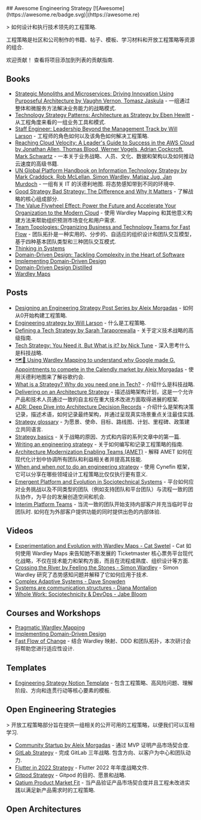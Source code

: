 <div class="github-widget" data-repo="aleixmorgadas/awesome-engineering-strategy"></div>
## Awesome Engineering Strategy [![Awesome](https://awesome.re/badge.svg)](https://awesome.re)

&gt; 如何设计和执行技术领先的工程策略.

工程策略是社区和公司制作的书籍、帖子、模板、学习材料和开放工程策略等资源的组合.

欢迎贡献！ 查看将项目添加到列表的贡献指南.



## Books

- [Strategic Monoliths and Microservices: Driving Innovation Using Purposeful Architecture by Vaughn Vernon, Tomasz Jaskula](https://www.goodreads.com/book/show/55782292-strategic-monoliths-and-microservices) - 一组通过整体和微服务方法解决业务能力的战略模式.
- [Technology Strategy Patterns: Architecture as Strategy by  Eben Hewitt](https://www.goodreads.com/book/show/42414767-technology-strategy-patterns) - 从工程角度来看的一组业务工具和模式.
- [Staff Engineer: Leadership Beyond the Management Track by Will Larson](https://www.goodreads.com/book/show/56481725-staff-engineer) - 工程师的角色如何以及该角色如何解决工程策略.
- [Reaching Cloud Velocity: A Leader's Guide to Success in the AWS Cloud by  Jonathan Allen, Thomas Blood, Werner Vogels, Adrian Cockcroft, Mark Schwartz](https://www.goodreads.com/book/show/53503300-reaching-cloud-velocity) - 一本关于业务战略、人员、文化、数据和架构以及如何推动云速度的高级书籍.
- [UN Global Platform Handbook on Information Technology Strategy by  Mark Craddock, Rob McLellan, Simon Wardley, Matjaz Jug, Jan Murdoch](https://www.goodreads.com/book/show/55047345-un-global-platform-handbook-on-information-technology-strategy)  - 一组有关 IT 的沃德利地图. 将态势感知带到不同的环境中.
- [Good Strategy Bad Strategy: The Difference and Why It Matters](https://www.goodreads.com/en/book/show/11721966) - 了解战略的核心组成部分.
- [The Value Flywheel Effect: Power the Future and Accelerate Your Organization to the Modern Cloud](https://www.goodreads.com/book/show/61167316-the-value-flywheel-effect?ac=1&from_search=true&qid=donxleC2tR&rank=1) - 使用 Wardley Mapping 和其他意义构建方法来帮助组织预测市场变化和用户需求.
- [Team Topologies: Organizing Business and Technology Teams for Fast Flow](https://www.goodreads.com/book/show/44135420-team-topologies) - 团队拓扑是一种实用的、分步的、自适应的组织设计和团队交互模型，基于四种基本团队类型和三种团队交互模式.
- [Thinking in Systems](https://www.goodreads.com/book/show/3828902-thinking-in-systems)
- [Domain-Driven Design: Tackling Complexity in the Heart of Software](https://www.goodreads.com/book/show/179133.Domain_Driven_Design)
- [Implementing Domain-Driven Design](https://www.goodreads.com/book/show/15756865-implementing-domain-driven-design)
- [Domain-Driven Design Distilled](https://www.goodreads.com/book/show/28602719-domain-driven-design-distilled)
- [Wardley Maps](https://medium.com/wardleymaps/on-being-lost-2ef5f05eb1ec)

## Posts

- [Designing an Engineering Strategy Post Series by Aleix Morgadas](https://learnings.aleixmorgadas.dev/p/designing-an-engineering-strategy) - 如何从0开始构建工程策略.
- [Engineering strategy by Will Larson](https://lethain.com/engineering-strategy/) - 什么是工程策略.
- [Defining a Tech Strategy by Sarah Taraporewalla](https://sarahtaraporewalla.com/agile/design/architecture/Defining-a-Tech-Strategy) - 关于定义技术战略的高级指南.
- [Tech Strategy: You Need it, But What is it? by Nick Tune](https://medium.com/nick-tune-tech-strategy-blog/tech-strategy-you-need-it-but-what-is-it-af292421e422) - 深入思考什么是科技战略. 
- [🗺🧭 Using Wardley Mapping to understand why Google made G. Appointments to compete in the Calendly market by Aleix Morgadas](https://learnings.aleixmorgadas.dev/p/-using-wardley-mapping-to-understand) - 使用沃德利地图来了解谷歌约会.
- [What is a Strategy? Why do you need one in Tech?](https://www.linkedin.com/pulse/what-strategy-why-do-you-need-one-tech-rui-felgueiras) - 介绍什么是科技战略.
- [Delivering on an Architecture Strategy](https://blog.thepete.net/blog/2019/12/09/delivering-on-an-architecture-strategy/) - 描述战略架构计划，这是一个允许产品和技术人员通过一致的自主权在重大技术改进方面取得进展的框架.
- [ADR: Deep Dive into Architecture Decision Records](https://okorkmaz.medium.com/adr-deep-dive-into-architecture-decision-records-8c110ce7d74e) - 介绍什么是架构决策记录，描述术语，如何记录最终架构，并通过呈现真实场景重点关注最佳实践.
- [Strategy glossary](https://alexewerlof.substack.com/p/strategy-glossary) - 为愿景、使命、目标、路线图、计划、里程碑、政策建立共同语言.
- [Strategy basics](https://alexewerlof.substack.com/p/strategy-basics) - 关于战略的原因、方式和内容的系列文章中的第一篇.
- [Writing an engineering strategy](https://lethain.com/eng-strategies/) - 关于如何编写和记录工程策略的指南.
- [Architecture Modernization Enabling Teams (AMET)](https://esilva.net/articles/architecture-modernization-enabling-team) - 解释 AMET 如何在现代化计划中协调所有团队和利益相关者并提高其技能.
- [When and when *not* to do an engineering strategy](https://learnings.aleixmorgadas.dev/p/when-and-when-not-to-do-an-engineering) - 使用 Cynefin 框架，它可以分享在哪些领域设计工程策略比仅仅执行更有意义.
- [Emergent Platform and Evolution in Sociotechnical Systems](https://esilva.net/articles/emergent-platforms) - 平台如何应对业务挑战以及不同类型的团队（例如支持团队和平台团队）与流程一致的团队协作，为平台的发展创造空间和机会.
- [Interim Platform Teams](https://learnings.aleixmorgadas.dev/p/interim-platform-team)  - 当流一致的团队开始支持内部客户并充当临时平台团队时. 如何在为外部客户提供功能的同时提供出色的内部体验.

## Videos

- [Experimentation and Evolution with Wardley Maps - Cat Swetel](https://www.youtube.com/watch?v=gAh7rK2F9pk) - Cat 如何使用 Wardley Maps 来告知她不断发展的 Ticketmaster 核心票务平台现代化战略，不仅在技术能力和架构方面，而且在流程成熟度、组织设计等方面.
- [Crossing the River by Feeling the Stones - Simon Wardley](https://www.youtube.com/watch?v=oZZKjxeg5W0) - Simon Wardley 研究了态势感知问题并解释了它如何应用于技术.
- [Complex Adaptive Systems - Dave Snowden](https://www.youtube.com/watch?v=l4-vpegxYPg)
- [Systems are communication structures - Diana Montalion](https://www.youtube.com/watch?v=U_0B-aY_L0c)
- [Whole Work: Sociotechnicity & DevOps - Jabe Bloom](https://www.youtube.com/watch?v=WtfncGAeXWU)

## Courses and Workshops

- [Pragmatic Wardley Mapping](https://learn.hiredthought.com/p/wardley-mapping)
- [Implementing Domain-Driven Design](https://kalele.io/training/iddd/)
- [Fast Flow of Change](https://kalele.io/fast-flow-of-change/) - 结合 Wardley 映射、DDD 和团队拓扑，本次研讨会将帮助您进行适应性设计.

## Templates

- [Engineering Strategy Notion Template](https://aleixmorgadas.notion.site/Engineering-Strategy-Template-910ad428d3d14c5a9aef4a4c32c4a8ba) - 包含工程策略、高风险问题、理解阶段、方向和连贯行动等核心要素的模板.

## Open Engineering Strategies

&gt; 开放工程策略部分旨在提供一组相关的公开可用的工程策略，以便我们可以互相学习.

- [Community Startup by Aleix Morgadas](https://learnings.aleixmorgadas.dev/p/community-startup-engineering-strategy?s=w) - 通过 MVP 证明产品市场契合度.
- [GitLab Strategy](https://about.gitlab.com/company/strategy/)  - 完成 GitLab 三年战略. 包含方向、以客户为中心和团队动力.
- [Flutter in 2022 Strategy](https://flutter.dev/go/strategy-2022) - Flutter 2022 年年度战略文件.
- [Gitpod Strategy](https://gitpod.notion.site/Gitpod-s-Direction-be35d064c0704fbda61c542b84e07ef6) - Gitpod 的目的、愿景和战略.
- [Qatium Product Market Fit](https://learnings.aleixmorgadas.dev/p/post-product-market-fit-open-engineering) - 当产品验证产品市场契合度并且工程未改进实践以满足新产品需求时的工程策略.

## Open Architectures

